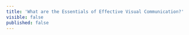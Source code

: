 ```yaml
---
title: 'What are the Essentials of Effective Visual Communication?'
visible: false
published: false
---
```

